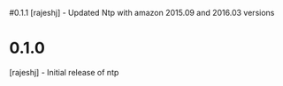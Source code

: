 #0.1.1
[rajeshj] - Updated Ntp with amazon 2015.09 and 2016.03 versions

# 0.1.0

[rajeshj] - Initial release of ntp
